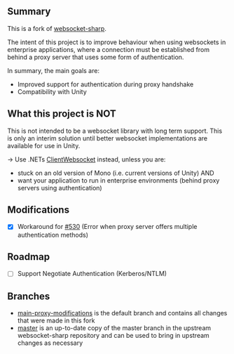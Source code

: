 ## Summary ##

This is a fork of [websocket-sharp](https://github.com/sta/websocket-sharp).

The intent of this project is to improve behaviour when using websockets in enterprise applications, where a connection must be established from behind a proxy server that uses some form of authentication.

In summary, the main goals are:
- Improved support for authentication during proxy handshake
- Compatibility with Unity

## What this project is NOT ##

This is not intended to be a websocket library with long term support. This is only an interim solution until better websocket implementations are available for use in Unity. 

&rightarrow; Use .NETs [ClientWebsocket](https://docs.microsoft.com/en-us/dotnet/api/system.net.websockets.clientwebsocket) instead, unless you are:
- stuck on an old version of Mono (i.e. current versions of Unity) AND
- want your application to run in enterprise environments (behind proxy servers using authentication)

## Modifications ##

- [x] Workaround for [#530](https://github.com/sta/websocket-sharp/issues/530) (Error when proxy server offers multiple authentication methods)

## Roadmap ##

- [ ] Support Negotiate Authentication (Kerberos/NTLM)

## Branches ##

- [main-proxy-modifications](https://github.com/julienkay/websocket-sharp) is the default branch and contains all changes that were made in this fork
- [master](https://github.com/julienkay/websocket-sharp/tree/master) is an up-to-date copy of the master branch in the upstream websocket-sharp repository and can be used to bring in upstream changes as necessary